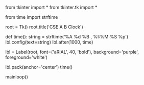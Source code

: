from tkinter import *
from tkinter.tk import *

from time import strftime


root = Tk()
root.title('CSE A B Clock')

def time():
    string = strftime(‘%A %d %B , %I:%M:%S %p')
    lbl.config(text=string)
    lbl.after(1000, time)

lbl = Label(root, font=('aRIAL’, 40, 'bold'),
            background='purple',
            foreground='white')

lbl.pack(anchor='center')
time()

mainloop()
